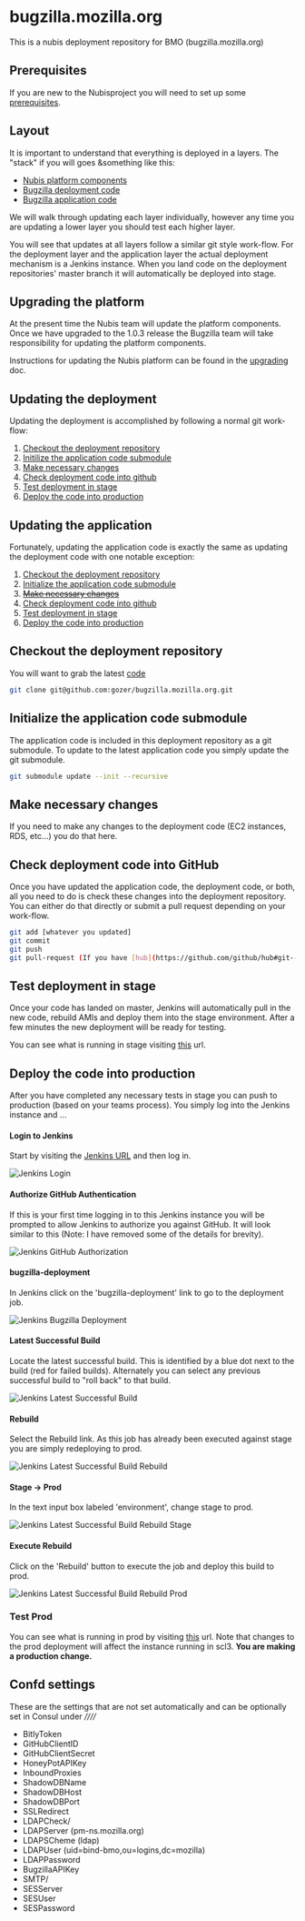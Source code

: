 ﻿# bugzilla.mozilla.org
This is a nubis deployment repository for BMO (bugzilla.mozilla.org)


## Prerequisites
If you are new to the Nubisproject you will need to set up some [prerequisites](https://github.com/Nubisproject/nubis-docs/blob/master/PREREQUISITES.md). 

## Layout
It is important to understand that everything is deployed in a layers. The "stack" if you will goes &something like this:
 - [Nubis platform components](README.md#upgrading-the-platform)
 - [Bugzilla deployment code](README.md#updating-the-deployment)
 - [Bugzilla application code](README.md#updating-the-application)

We will walk through updating each layer individually, however any time you are updating a lower layer you should test each higher layer.

You will see that updates at all layers follow a similar git style work-flow. For the deployment layer and the application layer the actual deployment mechanism is a Jenkins instance. When you land code on the deployment repositories' master branch it will automatically be deployed into stage.

## Upgrading the platform
At the present time the Nubis team will update the platform components. Once we have upgraded to the 1.0.3 release the Bugzilla team will take responsibility for updating the platform components.

Instructions for updating the Nubis platform can be found in the [upgrading](https://github.com/nubisproject/nubis-docs/UPGRADING.md) doc.

## Updating the deployment
Updating the deployment is accomplished by following a normal git work-flow:
 1. [Checkout the deployment repository](README.md#checkout-the-deployment-repository)
 1. [Initilize the application code submodule](README.md#initialize-the-application-code-submodule)
 1. [Make necessary changes](README.md#make-necessary-changes)
 1. [Check deployment code into github](README.md#check-deployment-code-into-github)
 1. [Test deployment in stage](README.md#test-deployment-in-stage)
 1. [Deploy the code into production](README.md#deploy-the-code-into-production)

## Updating the application
Fortunately, updating the application code is exactly the same as updating the deployment code with one notable exception:
 1. [Checkout the deployment repository](README.md#checkout-the-deployment-repository)
 1. [Initialize the application code submodule](README.md#initialize-the-application-code-submodule)
 1. ~~[Make necessary changes](README.md#make-necessary-changes)~~
 1. [Check deployment code into github](README.md#check-deployment-code-into-github)
 1. [Test deployment in stage](README.md#test-deployment-in-stage)
 1. [Deploy the code into production](README.md#deploy-the-code-into-production)

## Checkout the deployment repository
You will want to grab the latest [code](https://github.com/gozer/bugzilla.mozilla.org)
```bash
git clone git@github.com:gozer/bugzilla.mozilla.org.git
```

## Initialize the application code submodule
The application code is included in this deployment repository as a git submodule. To update to the latest application code you simply update the git submodule.
```bash
git submodule update --init --recursive
```

## Make necessary changes
If you need to make any changes to the deployment code (EC2 instances, RDS, etc...) you do that here.

## Check deployment code into GitHub
Once you have updated the application code, the deployment code, or both, all you need to do is check these changes into the deployment repository. You can either do that directly or submit a pull request depending on your work-flow.
```bash
git add [whatever you updated]
git commit
git push
git pull-request (If you have [hub](https://github.com/github/hub#git--hub--github) installed)
```

## Test deployment in stage
Once your code has landed on master, Jenkins will automatically pull in the new code, rebuild AMIs and deploy them into the stage environment. After a few minutes the new deployment will be ready for testing.

You can see what is running in stage visiting [this](https://www.bugzilla-stage.stage.us-east-1.plan-b-bugzilla.nubis.allizom.org/) url.

## Deploy the code into production
After you have completed any necessary tests in stage you can push to production (based on your teams process). You simply log into the Jenkins instance and ...

#### Login to Jenkins
Start by visiting the [Jenkins URL](https://ci.bugzilla.admin.us-east-1.plan-b-bugzilla.nubis.allizom.org) and then log in.

![Jenkins Login](images/Jenkins_Login.png)

#### Authorize GitHub Authentication
If this is your first time logging in to this Jenkins instance you will be prompted to allow Jenkins to authorize you against GitHub. It will look similar to this (Note: I have removed some of the details for brevity).

![Jenkins GitHub Authorization](images/Jenkins_GitHub_Authorization.png)

#### bugzilla-deployment
In Jenkins click on the 'bugzilla-deployment' link to go to the deployment job.

![Jenkins Bugzilla Deployment](images/Jenkins_Bugzilla_Deployment.png)

#### Latest Successful Build
Locate the latest successful build. This is identified by a blue dot next to the build (red for failed builds). Alternately you can select any previous successful build to "roll back" to that build.

![Jenkins Latest Successful Build](images/Jenkins_Latest_Successful_Build.png)

#### Rebuild
Select the Rebuild link. As this job has already been executed against stage you are simply redeploying to prod.

![Jenkins Latest Successful Build Rebuild](images/Jenkins_Latest_Successful_Build_Rebuild.png)

#### Stage -> Prod
In the text input box labeled 'environment', change stage to prod.

![Jenkins Latest Successful Build Rebuild Stage](images/Jenkins_Latest_Successful_Build_Rebuild_Stage.png)

#### Execute Rebuild
Click on the 'Rebuild' button to execute the job and deploy this build to prod.

![Jenkins Latest Successful Build Rebuild Prod](images/Jenkins_Latest_Successful_Build_Rebuild_Prod.png)

### Test Prod
You can see what is running in prod by visiting [this](https://www.bugzilla-prod.prod.us-east-1.plan-b-bugzilla.nubis.allizom.org/) url. Note that changes to the prod deployment will affect the instance running in scl3. __You are making a production change.__

## Confd settings
These are the settings that are not set automatically and can be optionally set in Consul under */<stack-name>/<environment>/<config>/*

 * BitlyToken
 * GitHubClientID
 * GitHubClientSecret
 * HoneyPotAPIKey
 * InboundProxies
 * ShadowDBName
 * ShadowDBHost
 * ShadowDBPort
 * SSLRedirect
 * LDAPCheck/
  * LDAPServer (pm-ns.mozilla.org)
  * LDAPSCheme (ldap)
  * LDAPUser   (uid=bind-bmo,ou=logins,dc=mozilla)
  * LDAPPassword
  * BugzillaAPIKey
 * SMTP/
  * SESServer
  * SESUser
  * SESPassword

